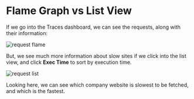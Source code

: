 # Flame Graph vs List View

If we go into the Traces dashboard, we can see the requests, along with their information:

![request flame](/technovangelist/scenarios/apmintro1/assets/request-flame.png)

But, we see much more information about slow sites if we click into the list view, and click **Exec Time** to sort by execution time.

![request list](/technovangelist/scenarios/apmintro1/assets/request-list.png)

Looking here, we can see which company website is slowest to be fetched, and which is the fastest.

